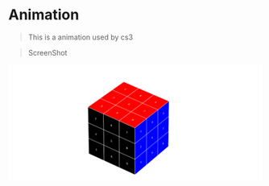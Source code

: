 # Animation

> This is a animation used by cs3

> ScreenShot

![alt text](/screenshot.png 'ScreenShot')
